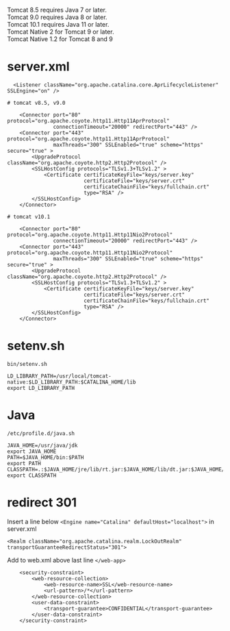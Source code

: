 Tomcat 8.5 requires Java 7 or later.\
Tomcat 9.0 requires Java 8 or later.\
Tomcat 10.1 requires Java 11 or later.\
Tomcat Native 2 for Tomcat 9 or later.\
Tomcat Native 1.2 for Tomcat 8 and 9

# server.xml

```
  <Listener className="org.apache.catalina.core.AprLifecycleListener" SSLEngine="on" />
```

```
# tomcat v8.5, v9.0

    <Connector port="80" protocol="org.apache.coyote.http11.Http11AprProtocol"
               connectionTimeout="20000" redirectPort="443" />
    <Connector port="443" protocol="org.apache.coyote.http11.Http11AprProtocol"
               maxThreads="300" SSLEnabled="true" scheme="https" secure="true" >
        <UpgradeProtocol className="org.apache.coyote.http2.Http2Protocol" />
        <SSLHostConfig protocols="TLSv1.3+TLSv1.2" >
            <Certificate certificateKeyFile="keys/server.key"
                         certificateFile="keys/server.crt"
                         certificateChainFile="keys/fullchain.crt"
                         type="RSA" />
        </SSLHostConfig>
    </Connector>

# tomcat v10.1

    <Connector port="80" protocol="org.apache.coyote.http11.Http11Nio2Protocol"
               connectionTimeout="20000" redirectPort="443" />
    <Connector port="443" protocol="org.apache.coyote.http11.Http11Nio2Protocol"
               maxThreads="300" SSLEnabled="true" scheme="https" secure="true" >
        <UpgradeProtocol className="org.apache.coyote.http2.Http2Protocol" />
        <SSLHostConfig protocols="TLSv1.3+TLSv1.2" >
            <Certificate certificateKeyFile="keys/server.key"
                         certificateFile="keys/server.crt"
                         certificateChainFile="keys/fullchain.crt"
                         type="RSA" />
        </SSLHostConfig>
    </Connector>

```

# setenv.sh
```bin/setenv.sh```
```
LD_LIBRARY_PATH=/usr/local/tomcat-native:$LD_LIBRARY_PATH:$CATALINA_HOME/lib
export LD_LIBRARY_PATH
```

# Java
```/etc/profile.d/java.sh```
```
JAVA_HOME=/usr/java/jdk
export JAVA_HOME
PATH=$JAVA_HOME/bin:$PATH
export PATH
CLASSPATH=.:$JAVA_HOME/jre/lib/rt.jar:$JAVA_HOME/lib/dt.jar:$JAVA_HOME/lib/tools.jar
export CLASSPATH
```

# redirect 301
Insert a line below ```<Engine name="Catalina" defaultHost="localhost">``` in server.xml
```
<Realm className="org.apache.catalina.realm.LockOutRealm" transportGuaranteeRedirectStatus="301">
```
Add to web.xml above last line ```</web-app>```

```
    <security-constraint>
        <web-resource-collection>
            <web-resource-name>SSL</web-resource-name>
            <url-pattern>/*</url-pattern>
        </web-resource-collection>
        <user-data-constraint>
            <transport-guarantee>CONFIDENTIAL</transport-guarantee>
        </user-data-constraint>
    </security-constraint>
```
